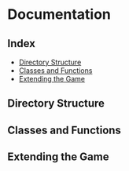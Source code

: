 # Documentation

## Index
- [Directory Structure](https://github.com/manacute/Runtime-Terror-C4/blob/master/README.md#directory-structure)
- [Classes and Functions](https://github.com/manacute/Runtime-Terror-C4/blob/master/README.md#classes-and-functions)
- [Extending the Game](https://github.com/manacute/Runtime-Terror-C4/blob/master/README.md#extending-the-game)

## Directory Structure


## Classes and Functions


## Extending the Game